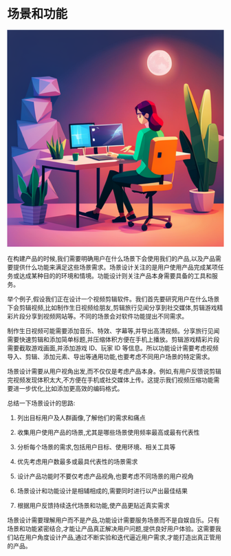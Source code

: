 # 场景和功能

![](../images/20230804105711.png)

在构建产品的时候,我们需要明确用户在什么场景下会使用我们的产品,以及产品需要提供什么功能来满足这些场景需求。场景设计关注的是用户使用产品完成某项任务或达成某种目的的环境和情境。功能设计则关注产品本身需要具备的工具和服务。 

举个例子,假设我们正在设计一个视频剪辑软件。我们首先要研究用户在什么场景下会剪辑视频,比如制作生日视频给朋友,剪辑旅行见闻分享到社交媒体,剪辑游戏精彩片段分享到视频网站等。不同的场景会对软件功能提出不同需求。

制作生日视频可能需要添加音乐、特效、字幕等,并导出高清视频。分享旅行见闻需要快速剪辑和添加简单标题,并压缩体积方便在手机上播放。剪辑游戏精彩片段需要截取游戏画面,并添加游戏 ID、玩家 ID 等信息。所以功能设计需要考虑视频导入、剪辑、添加元素、导出等通用功能,也要考虑不同用户场景的特定需求。

场景设计需要从用户视角出发,而不仅仅是考虑产品本身。例如,有用户反馈说剪辑完视频发现体积太大,不方便在手机或社交媒体上传。这提示我们视频压缩功能需要进一步优化,比如添加更高效的编码格式。

总结一下场景设计的思路:

1. 列出目标用户及人群画像,了解他们的需求和痛点

2. 收集用户使用产品的场景,尤其是哪些场景使用频率最高或最有代表性

3. 分析每个场景的需求,包括用户目标、使用环境、相关工具等

4. 优先考虑用户数最多或最具代表性的场景需求

5. 设计产品功能时不要仅考虑产品视角,也要考虑不同场景的用户视角

6. 场景设计和功能设计是相辅相成的,需要同时进行以产出最佳结果

7. 根据用户反馈持续迭代场景和功能,使产品更贴近真实需求

场景设计需要理解用户而不是产品,功能设计需要服务场景而不是自娱自乐。只有场景和功能紧密结合,才能让产品真正解决用户问题,提供良好用户体验。这需要我们站在用户角度设计产品,通过不断实验和迭代逼近用户需求,才能打造出真正管用的产品。